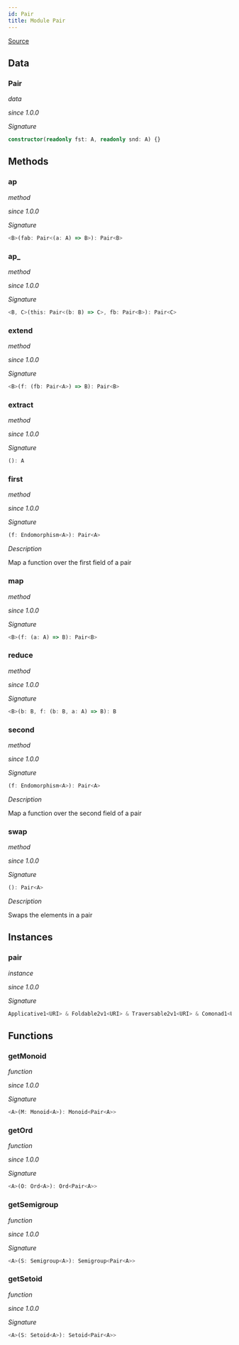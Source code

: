 ```yaml
---
id: Pair
title: Module Pair
---
```


[Source](https://github.com/gcanti/fp-ts/blob/master/src/Pair.ts)

## Data

### Pair

_data_

_since 1.0.0_

_Signature_

```ts
constructor(readonly fst: A, readonly snd: A) {}
```

## Methods

### ap

_method_

_since 1.0.0_

_Signature_

```ts
<B>(fab: Pair<(a: A) => B>): Pair<B>
```

### ap\_

_method_

_since 1.0.0_

_Signature_

```ts
<B, C>(this: Pair<(b: B) => C>, fb: Pair<B>): Pair<C>
```

### extend

_method_

_since 1.0.0_

_Signature_

```ts
<B>(f: (fb: Pair<A>) => B): Pair<B>
```

### extract

_method_

_since 1.0.0_

_Signature_

```ts
(): A
```

### first

_method_

_since 1.0.0_

_Signature_

```ts
(f: Endomorphism<A>): Pair<A>
```

_Description_

Map a function over the first field of a pair

### map

_method_

_since 1.0.0_

_Signature_

```ts
<B>(f: (a: A) => B): Pair<B>
```

### reduce

_method_

_since 1.0.0_

_Signature_

```ts
<B>(b: B, f: (b: B, a: A) => B): B
```

### second

_method_

_since 1.0.0_

_Signature_

```ts
(f: Endomorphism<A>): Pair<A>
```

_Description_

Map a function over the second field of a pair

### swap

_method_

_since 1.0.0_

_Signature_

```ts
(): Pair<A>
```

_Description_

Swaps the elements in a pair

## Instances

### pair

_instance_

_since 1.0.0_

_Signature_

```ts
Applicative1<URI> & Foldable2v1<URI> & Traversable2v1<URI> & Comonad1<URI>
```

## Functions

### getMonoid

_function_

_since 1.0.0_

_Signature_

```ts
<A>(M: Monoid<A>): Monoid<Pair<A>>
```

### getOrd

_function_

_since 1.0.0_

_Signature_

```ts
<A>(O: Ord<A>): Ord<Pair<A>>
```

### getSemigroup

_function_

_since 1.0.0_

_Signature_

```ts
<A>(S: Semigroup<A>): Semigroup<Pair<A>>
```

### getSetoid

_function_

_since 1.0.0_

_Signature_

```ts
<A>(S: Setoid<A>): Setoid<Pair<A>>
```

